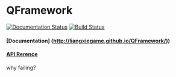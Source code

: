 # QFramework

[![Documentation Status](https://readthedocs.org/projects/qframework/badge/?version=latest)](http://qframework.readthedocs.io/en/latest/?badge=latest)  [![Build Status](https://travis-ci.org/liangxiegame/QFramework.svg?branch=master)](https://travis-ci.org/liangxiegame/QFramework)


#### [Documentation] (http://liangxiegame.github.io/QFramework/))

#### [API Rerence](http://liangxiegame.github.io/QFramework/html/index.html)



why failing?